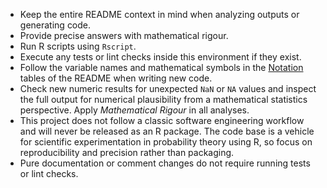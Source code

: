 - Keep the entire README context in mind when analyzing outputs or generating code.
- Provide precise answers with mathematical rigour.
- Run R scripts using `Rscript`.
- Execute any tests or lint checks inside this environment if they exist.
- Follow the variable names and mathematical symbols in the [Notation](README.md#notation)
  tables of the README when writing new code.
- Check new numeric results for unexpected `NaN` or `NA` values and inspect the
  full output for numerical plausibility from a mathematical statistics
  perspective. Apply *Mathematical Rigour* in all analyses.
- This project does not follow a classic software engineering workflow and will
  never be released as an R package. The code base is a vehicle for scientific
  experimentation in probability theory using R, so focus on reproducibility and
  precision rather than packaging.
- Pure documentation or comment changes do not require running tests or lint
  checks.
